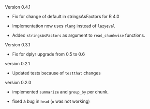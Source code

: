 Version 0.4.1

* Fix for change of default in stringsAsFactors for R 4.0

* Implementation now uses `rlang` instead of `lazyeval`

* Added `stringsAsFactors` as argument to `read_chunkwise` functions.

Version 0.3.1

* Fix for dplyr upgrade from 0.5 to 0.6

version 0.2.1

* Updated tests because of `testthat` changes

version 0.2.0

* implemented `summarize` and `group_by` per chunk.

* fixed a bug in `head` (`n` was not working)
